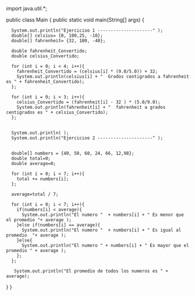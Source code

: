 import java.util.*;

public class Main {
    public static void main(String[] args) {
      
      
      System.out.println("Ejercicioo 1 ---------------------" );
      double[] celsius= {0, 100,25, -10};
      double[] fahrenheit= {32, 100, -40};
      
      double fahrenheit_Convertido;
      double celsius_Convertido;
      
      for (int i = 0; i < 4; i++){
        fahrenheit_Convertido = (celsius[i] * (9.0/5.0)) + 32;
        System.out.println(celsius[i] + "  Grados centigrados a fahrenheit es " + fahrenheit_Convertido);
      };
      
      for (int i = 0; i < 3; i++){
        celsius_Convertido = (fahrenheit[i] - 32 ) * (5.0/9.0);
        System.out.println(fahrenheit[i] + "  fahrenheit a grados centigrados es " + celsius_Convertido);
      };
      
      
      System.out.println( );
      System.out.println("Ejercicioo 2 ---------------------" );

      
      double[] numbers = {40, 50, 60, 24, 66, 12,98};
      double total=0;
      double average=0;
      
      for (int i = 0; i < 7; i++){
        total += numbers[i];
      };
      
      average=total / 7;
      
      for (int i = 0; i < 7; i++){
        if(numbers[i] < average){
          System.out.println("El numero "  + numbers[i] + " Es menor que el promedio "+ average );
        }else if(numbers[i] == average){
          System.out.println("El numero "  + numbers[i] + " Es igual al promedio  "+ average );
        }else{
          System.out.println("El numero " + numbers[i] + " Es mayor que el promedio " + average );
        };
      };
      
       System.out.println("El promedio de todos los numeros es " + average);
  }
}
